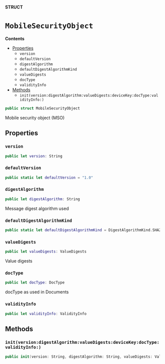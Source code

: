**STRUCT**

# `MobileSecurityObject`

**Contents**

- [Properties](#properties)
  - `version`
  - `defaultVersion`
  - `digestAlgorithm`
  - `defaultDigestAlgorithmKind`
  - `valueDigests`
  - `docType`
  - `validityInfo`
- [Methods](#methods)
  - `init(version:digestAlgorithm:valueDigests:deviceKey:docType:validityInfo:)`

```swift
public struct MobileSecurityObject
```

Mobile security object (MSO)

## Properties
### `version`

```swift
public let version: String
```

### `defaultVersion`

```swift
public static let defaultVersion = "1.0"
```

### `digestAlgorithm`

```swift
public let digestAlgorithm: String
```

Message digest algorithm used

### `defaultDigestAlgorithmKind`

```swift
public static let defaultDigestAlgorithmKind = DigestAlgorithmKind.SHA256
```

### `valueDigests`

```swift
public let valueDigests: ValueDigests
```

Value digests

### `docType`

```swift
public let docType: DocType
```

docType  as used in Documents

### `validityInfo`

```swift
public let validityInfo: ValidityInfo
```

## Methods
### `init(version:digestAlgorithm:valueDigests:deviceKey:docType:validityInfo:)`

```swift
public init(version: String, digestAlgorithm: String, valueDigests: ValueDigests, deviceKey: CoseKey, docType: DocType, validityInfo: ValidityInfo)
```
